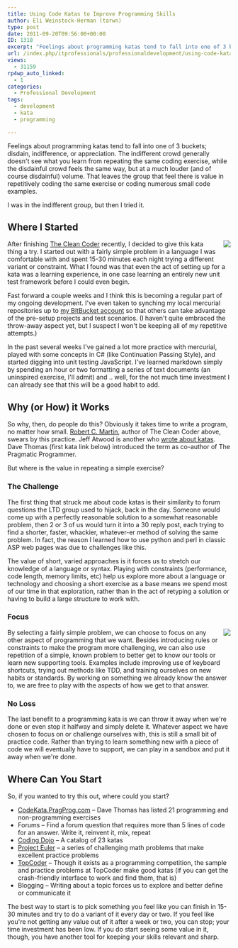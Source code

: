 ```yaml
---
title: Using Code Katas to Improve Programming Skills
author: Eli Weinstock-Herman (tarwn)
type: post
date: 2011-09-20T09:56:00+00:00
ID: 1318
excerpt: "Feelings about programming katas tend to fall into one of 3 buckets; disdain, indifference, or appreciation. The indifferent crowd generally doesn't see what you learn from repeating the same coding exercise, while the disdainful crowd feels the same way, but at a much louder (and of course disdainful) volume. That leaves the group that feel there is value in repetitively coding the same exercise or coding numerous small code examples."
url: /index.php/itprofessionals/professionaldevelopment/using-code-katas-to-improve/
views:
  - 31159
rp4wp_auto_linked:
  - 1
categories:
  - Professional Development
tags:
  - development
  - kata
  - programming

---
```

Feelings about programming katas tend to fall into one of 3 buckets; disdain, indifference, or appreciation. The indifferent crowd generally doesn't see what you learn from repeating the same coding exercise, while the disdainful crowd feels the same way, but at a much louder (and of course disdainful) volume. That leaves the group that feel there is value in repetitively coding the same exercise or coding numerous small code examples.

I was in the indifferent group, but then I tried it.

## Where I Started

<img src="http://tiernok.com/LTDBlog/clock.png" style="float: right; margin: 0px 0px 10px 10px" />

After finishing [The Clean Coder][1] recently, I decided to give this kata thing a try. I started out with a fairly simple problem in a language I was comfortable with and spent 15-30 minutes each night trying a different variant or constraint. What I found was that even the act of setting up for a kata was a learning experience, in one case learning an entirely new unit test framework before I could even begin.

Fast forward a couple weeks and I think this is becoming a regular part of my ongoing development. I've even taken to synching my local mercurial repositories up to [my BitBucket account][2] so that others can take advantage of the pre-setup projects and test scenarios. (I haven't quite embraced the throw-away aspect yet, but I suspect I won't be keeping all of my repetitive attempts.)

In the past several weeks I've gained a lot more practice with mercurial, played with some concepts in C# (like Continuation Passing Style), and started digging into unit testing JavaScript. I've learned markdown simply by spending an hour or two formatting a series of text documents (an uninspired exercise, I'll admit) and .. well, for the not much time investment I can already see that this will be a good habit to add.

## Why (or How) it Works

So why, then, do people do this? Obviously it takes time to write a program, no matter how small. [Robert C. Martin][3], author of The Clean Coder above, swears by this practice. Jeff Atwood is another who [wrote about katas][4]. Dave Thomas (first kata link below) introduced the term as co-author of The Pragmatic Programmer. 

But where is the value in repeating a simple exercise?

### The Challenge

The first thing that struck me about code katas is their similarity to forum questions the LTD group used to hijack, back in the day. Someone would come up with a perfectly reasonable solution to a somewhat reasonable problem, then 2 or 3 of us would turn it into a 30 reply post, each trying to find a shorter, faster, whackier, whatever-er method of solving the same problem. In fact, the reason I learned how to use python and perl in classic ASP web pages was due to challenges like this.

The value of short, varied approaches is it forces us to stretch our knowledge of a language or syntax. Playing with constraints (performance, code length, memory limits, etc) help us explore more about a language or technology and choosing a short exercise as a base means we spend most of our time in that exploration, rather than in the act of retyping a solution or having to build a large structure to work with.

### Focus

<img src="http://tiernok.com/LTDBlog/Scores2.png" style="float: right; margin: 0px 0px 10px 10px" />

By selecting a fairly simple problem, we can choose to focus on any other aspect of programming that we want. Besides introducing rules or constraints to make the program more challenging, we can also use repetition of a simple, known problem to better get to know our tools or learn new supporting tools. Examples include improving use of keyboard shortcuts, trying out methods like TDD, and training ourselves on new habits or standards. By working on something we already know the answer to, we are free to play with the aspects of how we get to that answer.

### No Loss

The last benefit to a programming kata is we can throw it away when we're done or even stop it halfway and simply delete it. Whatever aspect we have chosen to focus on or challenge ourselves with, this is still a small bit of practice code. Rather than trying to learn something new with a piece of code we will eventually have to support, we can play in a sandbox and put it away when we're done.

## Where Can You Start

So, if you wanted to try this out, where could you start?

  * [CodeKata.PragProg.com][5] &#8211; Dave Thomas has listed 21 programming and non-programming exercises
  * Forums &#8211; Find a forum question that requires more than 5 lines of code for an answer. Write it, reinvent it, mix, repeat
  * [Coding Dojo][6] &#8211; A catalog of 23 katas
  * [Project Euler][7] &#8211; a series of challenging math problems that make excellent practice problems
  * [TopCoder][8] &#8211; Though it exists as a programming competition, the sample and practice problems at TopCoder make good katas (if you can get the crash-friendly interface to work and find them, that is)
  * Blogging &#8211; Writing about a topic forces us to explore and better define or communicate it

The best way to start is to pick something you feel like you can finish in 15-30 minutes and try to do a variant of it every day or two. If you feel like you're not getting any value out of it after a week or two, you can stop; your time investment has been low. If you do start seeing some value in it, though, you have another tool for keeping your skills relevant and sharp.

 [1]: http://www.amazon.com/gp/product/0137081073 "The Clean Coder at Amazon"
 [2]: http://bitbucket.org/tarwn "Go to my BitBucket account"
 [3]: http://www.objectmentor.com/omTeam/martin_r.html
 [4]: http://www.codinghorror.com/blog/2008/06/the-ultimate-code-kata.html
 [5]: http://codekata.pragprog.com/
 [6]: http://codingdojo.org/cgi-bin/wiki.pl?KataCatalogue
 [7]: http://projecteuler.net/
 [8]: http://topcoder.com/